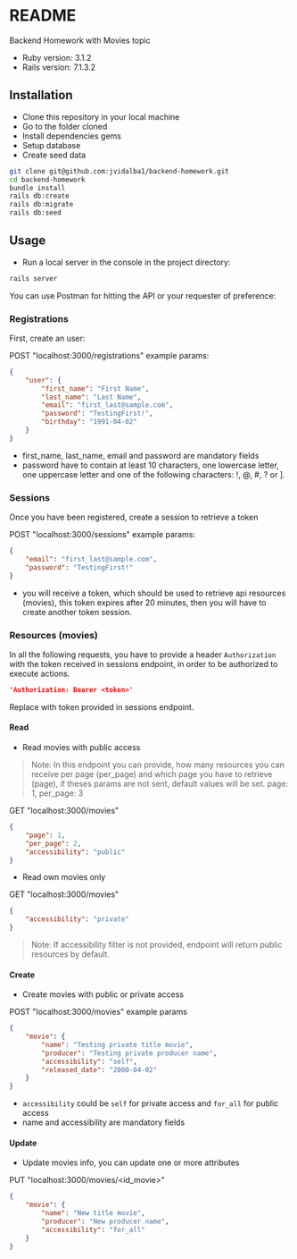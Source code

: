 # README

Backend Homework with Movies topic

- Ruby version: 3.1.2
- Rails version: 7.1.3.2

## Installation

- Clone this repository in your local machine
- Go to the folder cloned
- Install dependencies gems
- Setup database
- Create seed data

```bash
git clone git@github.com:jvidalba1/backend-homework.git
cd backend-homework
bundle install
rails db:create
rails db:migrate
rails db:seed
```

## Usage

- Run a local server in the console in the project directory:

```bash
rails server
```

You can use Postman for hitting the API or your requester of preference:

### Registrations 

First, create an user:

POST "localhost:3000/registrations"
example params:
```json
{
    "user": {
        "first_name": "First Name",
        "last_name": "Last Name",
        "email": "first_last@sample.com",
        "password": "TestingFirst!",
        "birthday": "1991-04-02"
    }
}
```

- first_name, last_name, email and password are mandatory fields
- password have to contain at least 10 characters, one lowercase letter, one
uppercase letter and one of the following characters: !, @, #, ? or ].

### Sessions

Once you have been registered, create a session to retrieve a token

POST "localhost:3000/sessions"
example params:
```json
{
    "email": "first_last@sample.com",
    "password": "TestingFirst!"
}
```
- you will receive a token, which should be used to retrieve api resources (movies),
this token expires after 20 minutes, then you will have to create another token session.

### Resources (movies)

In all the following requests, you have to provide a header `Authorization` with the token 
received in sessions endpoint, in order to be authorized to execute actions.

```json
'Authorization: Bearer <token>'
```
Replace <token> with token provided in sessions endpoint.

#### Read

- Read movies with public access
> Note: In this endpoint you can provide, how many resources you can receive
per page (per_page) and which page you have to retrieve (page), if theses params are not
sent, default values will be set. page: 1, per_page: 3

GET "localhost:3000/movies"
```json
{
    "page": 1,
    "per_page": 2,
    "accessibility": "public"
}
```

- Read own movies only

GET "localhost:3000/movies"
```json
{
    "accessibility": "private"
}
```

> Note: If accessibility filter is not provided, endpoint will return public resources
> by default.

#### Create

- Create movies with public or private access

POST "localhost:3000/movies"
example params
```json
{
    "movie": {
        "name": "Testing private title movie",
        "producer": "Testing private producer name",
        "accessibility": "self",
        "released_date": "2000-04-02"
    }
}
```
- `accessibility` could be `self` for private access and `for_all` for public access
- name and accessibility are mandatory fields

#### Update

- Update movies info, you can update one or more attributes

PUT "localhost:3000/movies/<id_movie>"
```json
{
    "movie": {
        "name": "New title movie",
        "producer": "New producer name",
        "accessibility": "for_all"
    }
}
```
